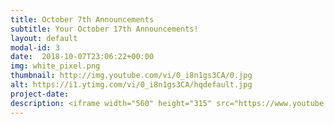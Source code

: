 ```yaml
---
title: October 7th Announcements
subtitle: Your October 17th Announcements!
layout: default
modal-id: 3 
date:  2018-10-07T23:06:22+00:00
img: white_pixel.png
thumbnail: http://img.youtube.com/vi/0_i8n1gs3CA/0.jpg
alt: https://i1.ytimg.com/vi/0_i8n1gs3CA/hqdefault.jpg
project-date: 
description: <iframe width="560" height="315" src="https://www.youtube.com/embed/0_i8n1gs3CA" frameborder="0" allowfullscreen></iframe> 
---
```

